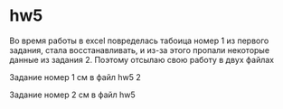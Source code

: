 # hw5

Во время работы в excel повределась табоица номер 1 из первого задания, стала восстанавливать, и из-за этого пропали некоторые данные из задания 2. 
Поэтому отсылаю свою работу в двух файлах

Задание номер 1 см в файл hw5 2

Задание номер 2 см в файл hw5 
